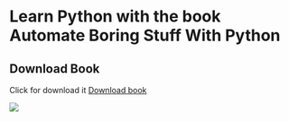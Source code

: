 # Learn Python with the book Automate Boring Stuff With Python


## Download Book
Click for download it
[Download book](https://1.droppdf.com/files/5iHzx/automate-the-boring-stuff-with-python-2015-.pdf)

![](https://encrypted-tbn0.gstatic.com/images?q=tbn%3AANd9GcT4dvHiINkoI05ykwh5oz77A1_6zgXqxnH-hY_8W9zdook5gMm6&usqp=CAU)
